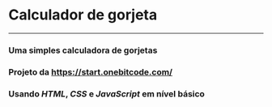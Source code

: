 # Calculador de gorjeta
---
### Uma simples calculadora de gorjetas
### Projeto da https://start.onebitcode.com/
### Usando _HTML_, _CSS_ e _JavaScript_ em nível básico
